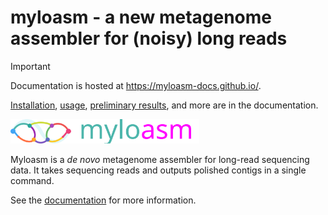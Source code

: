 # myloasm - a new metagenome assembler for (noisy) long reads

>[!IMPORTANT]
> Documentation is hosted at https://myloasm-docs.github.io/.
>
>[Installation](https://myloasm-docs.github.io/install/), [usage](https://myloasm-docs.github.io/usage/), [preliminary results](https://myloasm-docs.github.io/results/), and more are in the documentation. 

<img src='https://raw.githubusercontent.com/myloasm-docs/myloasm-docs.github.io/refs/heads/main/docs/assets/logo-pink.svg' width='60%' />

Myloasm is a *de novo* metagenome assembler for long-read sequencing data. It takes sequencing reads and outputs polished contigs in a single command. 

See the [documentation](https://myloasm-docs.github.io/) for more information. 
